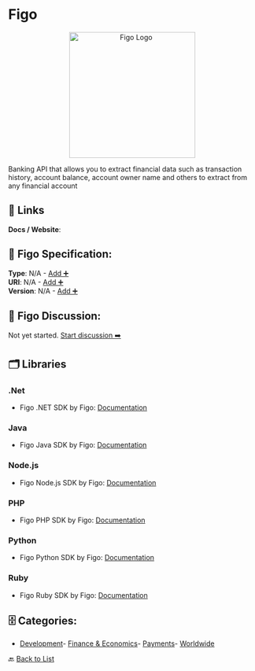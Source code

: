 # Figo
<p align="center">
    <img width="256" src="https://raw.githubusercontent.com/apis-list/apis-list/main/apis/figo/logo_256x256.png" alt="Figo Logo"/>
</p>
Banking API that allows you to extract financial data such as transaction history, account balance, account owner name and others to extract from any financial account

##  🔗 Links
**Docs / Website**: 

## 🧬 Figo Specification:
**Type**: N/A - [Add ➕](https://github.com/apis-list/apis-list/edit/main/apis.yaml#L6364)  
**URI**: N/A - [Add ➕](https://github.com/apis-list/apis-list/edit/main/apis.yaml#L6364)  
**Version**: N/A - [Add ➕](https://github.com/apis-list/apis-list/edit/main/apis.yaml#L6364)

## 💬 Figo Discussion:
Not yet started. [Start discussion ➡️](https://github.com/apis-list/apis-list/discussions/new)

## 🗂️ Libraries
### .Net
- Figo .NET SDK by Figo: [Documentation](https://github.com/figo-connect/net-figo)
### Java
- Figo Java SDK by Figo: [Documentation](https://github.com/figo-connect/java-figo)
### Node.js
- Figo Node.js SDK by Figo: [Documentation](https://github.com/figo-connect/node-figo)
### PHP
- Figo PHP SDK by Figo: [Documentation](https://github.com/figo-connect/php-figo)
### Python
- Figo Python SDK by Figo: [Documentation](https://github.com/figo-connect/python-figo)
### Ruby
- Figo Ruby SDK by Figo: [Documentation](https://github.com/figo-connect/ruby-figo)


## 🗄️ Categories:
- [Development](https://github.com/apis-list/apis-list#development-)- [Finance & Economics](https://github.com/apis-list/apis-list#finance--economics-)- [Payments](https://github.com/apis-list/apis-list#payments-)- [Worldwide](https://github.com/apis-list/apis-list#worldwide-)

🔙  [Back to List](https://github.com/apis-list/apis-list)
